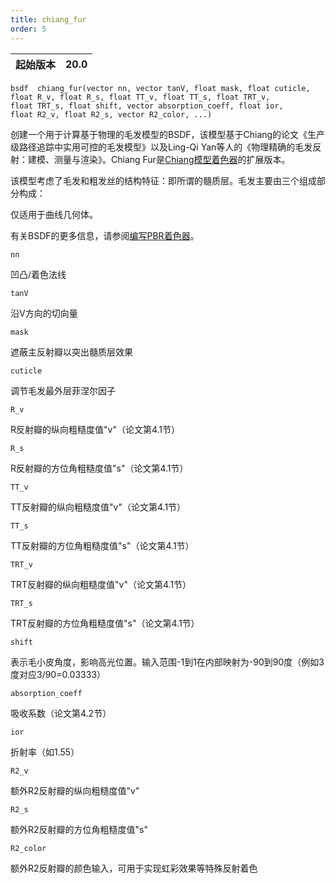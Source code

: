 ```yaml
---
title: chiang_fur
order: 5
---
```


| 起始版本 | 20.0 |
| --- | --- |

`bsdf  chiang_fur(vector nn, vector tanV, float mask, float cuticle, float R_v, float R_s, float TT_v, float TT_s, float TRT_v, float TRT_s, float shift, vector absorption_coeff, float ior, float R2_v, float R2_s, vector R2_color, ...)`

创建一个用于计算基于物理的毛发模型的BSDF，该模型基于Chiang的论文《生产级路径追踪中实用可控的毛发模型》以及Ling-Qi Yan等人的《物理精确的毛发反射：建模、测量与渲染》。Chiang Fur是[Chiang模型着色器](chiang.html "返回一个chiang BSDF")的扩展版本。

该模型考虑了毛发和粗发丝的结构特征：即所谓的髓质层。毛发主要由三个组成部分构成：

仅适用于曲线几何体。

有关BSDF的更多信息，请参阅[编写PBR着色器](../pbr.html)。

`nn`

凹凸/着色法线

`tanV`

沿V方向的切向量

`mask`

遮蔽主反射瓣以突出髓质层效果

`cuticle`

调节毛发最外层菲涅尔因子

`R_v`

R反射瓣的纵向粗糙度值"v"（论文第4.1节）

`R_s`

R反射瓣的方位角粗糙度值"s"（论文第4.1节）

`TT_v`

TT反射瓣的纵向粗糙度值"v"（论文第4.1节）

`TT_s`

TT反射瓣的方位角粗糙度值"s"（论文第4.1节）

`TRT_v`

TRT反射瓣的纵向粗糙度值"v"（论文第4.1节）

`TRT_s`

TRT反射瓣的方位角粗糙度值"s"（论文第4.1节）

`shift`

表示毛小皮角度，影响高光位置。输入范围-1到1在内部映射为-90到90度（例如3度对应3/90=0.03333）

`absorption_coeff`

吸收系数（论文第4.2节）

`ior`

折射率（如1.55）

`R2_v`

额外R2反射瓣的纵向粗糙度值"v"

`R2_s`

额外R2反射瓣的方位角粗糙度值"s"

`R2_color`

额外R2反射瓣的颜色输入，可用于实现虹彩效果等特殊反射着色